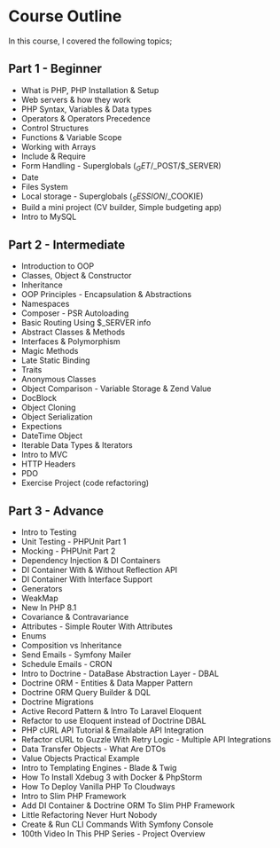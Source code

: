 # Course Outline
In this course, I covered the following topics;

## Part 1 - Beginner

- What is PHP, PHP Installation & Setup
- Web servers & how they work
- PHP Syntax, Variables & Data types
- Operators & Operators Precedence
- Control Structures
- Functions & Variable Scope
- Working with Arrays
- Include & Require
- Form Handling - Superglobals ($_GET/$_POST/$_SERVER)
- Date
- Files System
- Local storage - Superglobals ($_SESSION/$_COOKIE)
- Build a mini project (CV builder, Simple budgeting app)
- Intro to MySQL

## Part 2 - Intermediate

- Introduction to OOP
- Classes, Object & Constructor
- Inheritance
- OOP Principles - Encapsulation & Abstractions
- Namespaces
- Composer - PSR Autoloading
- Basic Routing Using $_SERVER info
- Abstract Classes & Methods
- Interfaces & Polymorphism
- Magic Methods
- Late Static Binding
- Traits
- Anonymous Classes
- Object Comparison - Variable Storage & Zend Value
- DocBlock
- Object Cloning
- Object Serialization
- Expections
- DateTime Object
- Iterable Data Types & Iterators
- Intro to MVC
- HTTP Headers
- PDO
- Exercise Project (code refactoring)

## Part 3 - Advance

- Intro to Testing
- Unit Testing - PHPUnit Part 1
- Mocking - PHPUnit Part 2
- Dependency Injection & DI Containers
- DI Container With & Without Reflection API
- DI Container With Interface Support
- Generators
- WeakMap
- New In PHP 8.1
- Covariance & Contravariance
- Attributes - Simple Router With Attributes
- Enums
- Composition vs Inheritance
- Send Emails - Symfony Mailer
- Schedule Emails - CRON
- Intro to Doctrine - DataBase Abstraction Layer - DBAL
- Doctrine ORM - Entities & Data Mapper Pattern
- Doctrine ORM Query Builder & DQL
- Doctrine Migrations
- Active Record Pattern & Intro To Laravel Eloquent
- Refactor to use Eloquent instead of Doctrine DBAL
- PHP cURL API Tutorial & Emailable API Integration
- Refactor cURL to Guzzle With Retry Logic - Multiple API Integrations
- Data Transfer Objects - What Are DTOs
- Value Objects Practical Example
- Intro to Templating Engines - Blade & Twig
- How To Install Xdebug 3 with Docker & PhpStorm
- How To Deploy Vanilla PHP To Cloudways
- Intro to Slim PHP Framework
- Add DI Container & Doctrine ORM To Slim PHP Framework
- Little Refactoring Never Hurt Nobody
- Create & Run CLI Commands With Symfony Console
- 100th Video In This PHP Series - Project Overview
